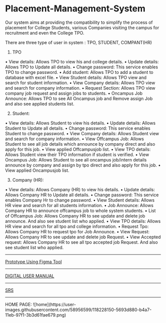 # Placement-Management-System
 
Our system aims at providing the compatibility to simplify the process of placement for College Students, various Companies visiting the campus for recruitment and even the College TPO.

There are three type of user in system : TPO, STUDENT, COMPANT(HR)

1.	TPO

•	View details: Allows TPO to view his and college details. 
•	Update details: Allows TPO to Update all details.
•	Change password: This service enables TPO to change password.
•	Add student: Allows TPO to add a student to database with excel file. 
•	View Student details: Allows TPO view and search for student information.
•	View Company details: Allows TPO view and search for company information.
•	Request Section: Allows TPO view company job request and assign jobs to students.
•	Oncampus Job Announce: Allows TPO to see All Oncampus job and Remove assign Job and also see applied students list. 


2.	Student:

•	View details: Allows Student to view his details. 
•	Update details: Allows Student to Update all details.
•	Change password: This service enables Student to change password.
•	View Company details: Allows Student view and search for company information.
•	View Offcampus Job: Allows Student to see all job details which announce by company direct and also apply for this job.
•	View applied Offcampusjob list.
•	View TPO details: Allows Student view their TPO information if student is verified.
•	View Oncampus Job: Allows Student to see all oncampus job/intern details announce by company and assign by tpo direct and also apply for this job.
•	View applied Oncampusjob list.
 
 
3.	Company (HR):

•	View details: Allows Company (HR) to view his details. 
•	Update details: Allows Company HR to Update all details.
•	Change password: This service enables Company Hr to change password.
•	View Student details: Allows HR view and search for all students information.
•	Job Announce: Allows Company HR to announce offcampus job to whole system students.
•	List of Offcampus Job: Allows Company HR to see update and delete job announce. And also see student list who applied.
•	View TPO details: Allows HR view and search for all tpo and college information.
•	Request Tpo: Allows Company HR to request tpo for Job Announce.
•	View Request: Allows Company HR to see update and delete job Request.
•	View Accepted request: Allows Company HR to see all tpo accepted job Request.  And also see student list who applied.

<html>
<body>
<hr>
<a href="https://www.figma.com/file/6AsHxbyJsVLEh0SoFROrWa/Placement?node-id=0%3A1">Prototype Using Figma Tool</a>
<hr>
<a href="https://drive.google.com/drive/folders/146oMXJz-F0vMZ23rxrEzGzgejihbVT3t?usp=sharing">DIGITAL USER MANUAL</a>
<hr>
<a href="https://github.com/dk1307/Placement-Management-System/blob/d95b8ccd40ef76751b11a5fb431ca5c2831da9be/SDP%20Report/sdp%20report%20pms.docx">SRS</a>
<hr>
</body>
</html>
HOME PAGE:
![home](https://user-images.githubusercontent.com/58956599/118228150-5693d880-b4a7-11eb-97f1-3b3d61fae679.png)


